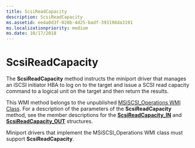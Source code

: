 ```yaml
---
title: ScsiReadCapacity
description: ScsiReadCapacity
ms.assetid: ee4a0d3f-028b-4d25-badf-393198da3191
ms.localizationpriority: medium
ms.date: 10/17/2018
---
```


# ScsiReadCapacity


The **ScsiReadCapacity** method instructs the miniport driver that manages an iSCSI initiator HBA to log on to the target and issue a SCSI read capacity command to a logical unit on the target and then return the results.

This WMI method belongs to the unpublished [MSiSCSI\_Operations WMI Class](msiscsi-operations-wmi-class.md). For a description of the parameters of the **ScsiReadCapacity** method, see the member descriptions for the [**ScsiReadCapacity\_IN**](https://docs.microsoft.com/windows-hardware/drivers/ddi/iscsiop/ns-iscsiop-_scsireadcapacity_in) and [**ScsiReadCapacity\_OUT**](https://docs.microsoft.com/windows-hardware/drivers/ddi/iscsiop/ns-iscsiop-_scsireadcapacity_out) structures.

Miniport drivers that implement the MSiSCSI\_Operations WMI class must support **ScsiReadCapacity**.

 

 





